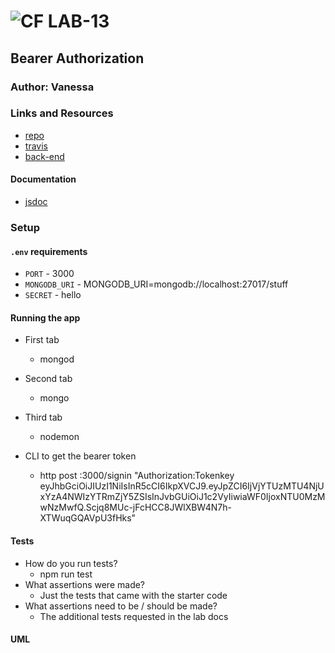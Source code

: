 ![CF](http://i.imgur.com/7v5ASc8.png) LAB-13
=================================================

## Bearer Authorization

### Author: Vanessa

### Links and Resources
* [repo]()
* [travis]()
* [back-end]()

#### Documentation
* [jsdoc]()

### Setup
#### `.env` requirements
* `PORT` - 3000
* `MONGODB_URI` - MONGODB_URI=mongodb://localhost:27017/stuff
* `SECRET` - hello

#### Running the app
* First tab
    * mongod 
* Second tab
    * mongo
* Third tab
    * nodemon

* CLI to get the bearer token
    * http post :3000/signin "Authorization:Tokenkey eyJhbGciOiJIUzI1NiIsInR5cCI6IkpXVCJ9.eyJpZCI6IjVjYTUzMTU4NjUxYzA4NWIzYTRmZjY5ZSIsInJvbGUiOiJ1c2VyIiwiaWF0IjoxNTU0MzMwNzMwfQ.Scjq8MUc-jFcHCC8JWlXBW4N7h-XTWuqGQAVpU3fHks"

#### Tests
* How do you run tests?
  * npm run test
* What assertions were made?
  * Just the tests that came with the starter code
* What assertions need to be / should be made?
  * The additional tests requested in the lab docs

#### UML

